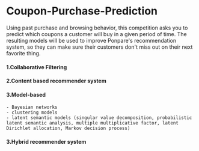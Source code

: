 # Coupon-Purchase-Prediction
Using past purchase and browsing behavior, this competition asks you to predict which coupons a customer will buy in a given period of time. The resulting models will be used to improve Ponpare's recommendation system, so they can make sure their customers don't miss out on their next favorite thing.

#### 1.Collaborative Filtering
#### 2.Content based recommender system
#### 3.Model-based 
    - Bayesian networks
    - clustering models
    - latent semantic models (singular value decomposition, probabilistic latent semantic analysis, multiple multiplicative factor, latent Dirichlet allocation, Markov decision process)

#### 3.Hybrid recommender system
